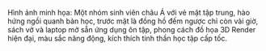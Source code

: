 Hình ảnh minh họa: Một nhóm sinh viên châu Á với vẻ mặt tập trung, hào hứng ngồi quanh bàn học, trước mặt là đồng hồ đếm ngược chỉ còn vài giờ, sách vở và laptop mở sẵn ứng dụng ôn tập, phong cách đồ họa 3D Render hiện đại, màu sắc năng động, kích thích tinh thần học tập cấp tốc.